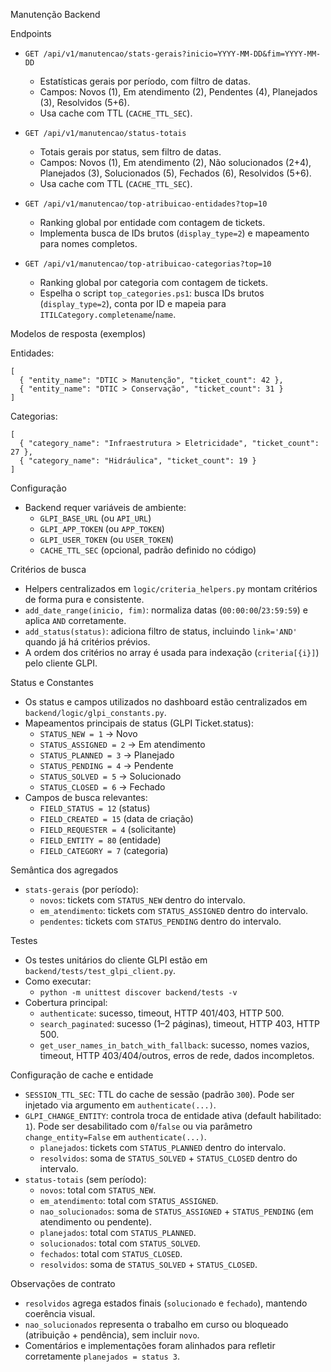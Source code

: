 Manutenção Backend

Endpoints

- `GET /api/v1/manutencao/stats-gerais?inicio=YYYY-MM-DD&fim=YYYY-MM-DD`
  - Estatísticas gerais por período, com filtro de datas.
  - Campos: Novos (1), Em atendimento (2), Pendentes (4), Planejados (3), Resolvidos (5+6).
  - Usa cache com TTL (`CACHE_TTL_SEC`).

- `GET /api/v1/manutencao/status-totais`
  - Totais gerais por status, sem filtro de datas.
  - Campos: Novos (1), Em atendimento (2), Não solucionados (2+4), Planejados (3), Solucionados (5), Fechados (6), Resolvidos (5+6).
  - Usa cache com TTL (`CACHE_TTL_SEC`).

- `GET /api/v1/manutencao/top-atribuicao-entidades?top=10`
  - Ranking global por entidade com contagem de tickets.
  - Implementa busca de IDs brutos (`display_type=2`) e mapeamento para nomes completos.

- `GET /api/v1/manutencao/top-atribuicao-categorias?top=10`
  - Ranking global por categoria com contagem de tickets.
  - Espelha o script `top_categories.ps1`: busca IDs brutos (`display_type=2`), conta por ID e mapeia para `ITILCategory.completename`/`name`.

Modelos de resposta (exemplos)

Entidades:
```
[
  { "entity_name": "DTIC > Manutenção", "ticket_count": 42 },
  { "entity_name": "DTIC > Conservação", "ticket_count": 31 }
]
```

Categorias:
```
[
  { "category_name": "Infraestrutura > Eletricidade", "ticket_count": 27 },
  { "category_name": "Hidráulica", "ticket_count": 19 }
]
```

Configuração

- Backend requer variáveis de ambiente:
  - `GLPI_BASE_URL` (ou `API_URL`)
  - `GLPI_APP_TOKEN` (ou `APP_TOKEN`)
  - `GLPI_USER_TOKEN` (ou `USER_TOKEN`)
  - `CACHE_TTL_SEC` (opcional, padrão definido no código)

Critérios de busca

- Helpers centralizados em `logic/criteria_helpers.py` montam critérios de forma pura e consistente.
- `add_date_range(inicio, fim)`: normaliza datas (`00:00:00`/`23:59:59`) e aplica `AND` corretamente.
- `add_status(status)`: adiciona filtro de status, incluindo `link='AND'` quando já há critérios prévios.
- A ordem dos critérios no array é usada para indexação (`criteria[{i}]`) pelo cliente GLPI.

Status e Constantes

- Os status e campos utilizados no dashboard estão centralizados em `backend/logic/glpi_constants.py`.
- Mapeamentos principais de status (GLPI Ticket.status):
  - `STATUS_NEW = 1` → Novo
  - `STATUS_ASSIGNED = 2` → Em atendimento
  - `STATUS_PLANNED = 3` → Planejado
  - `STATUS_PENDING = 4` → Pendente
  - `STATUS_SOLVED = 5` → Solucionado
  - `STATUS_CLOSED = 6` → Fechado
- Campos de busca relevantes:
  - `FIELD_STATUS = 12` (status)
  - `FIELD_CREATED = 15` (data de criação)
  - `FIELD_REQUESTER = 4` (solicitante)
  - `FIELD_ENTITY = 80` (entidade)
  - `FIELD_CATEGORY = 7` (categoria)

Semântica dos agregados

- `stats-gerais` (por período):
  - `novos`: tickets com `STATUS_NEW` dentro do intervalo.
  - `em_atendimento`: tickets com `STATUS_ASSIGNED` dentro do intervalo.
  - `pendentes`: tickets com `STATUS_PENDING` dentro do intervalo.

Testes

- Os testes unitários do cliente GLPI estão em `backend/tests/test_glpi_client.py`.
- Como executar:
  - `python -m unittest discover backend/tests -v`
- Cobertura principal:
  - `authenticate`: sucesso, timeout, HTTP 401/403, HTTP 500.
  - `search_paginated`: sucesso (1–2 páginas), timeout, HTTP 403, HTTP 500.
  - `get_user_names_in_batch_with_fallback`: sucesso, nomes vazios, timeout, HTTP 403/404/outros, erros de rede, dados incompletos.

Configuração de cache e entidade

- `SESSION_TTL_SEC`: TTL do cache de sessão (padrão `300`). Pode ser injetado via argumento em `authenticate(...)`.
- `GLPI_CHANGE_ENTITY`: controla troca de entidade ativa (default habilitado: `1`). Pode ser desabilitado com `0`/`false` ou via parâmetro `change_entity=False` em `authenticate(...)`.
  - `planejados`: tickets com `STATUS_PLANNED` dentro do intervalo.
  - `resolvidos`: soma de `STATUS_SOLVED` + `STATUS_CLOSED` dentro do intervalo.
- `status-totais` (sem período):
  - `novos`: total com `STATUS_NEW`.
  - `em_atendimento`: total com `STATUS_ASSIGNED`.
  - `nao_solucionados`: soma de `STATUS_ASSIGNED` + `STATUS_PENDING` (em atendimento ou pendente).
  - `planejados`: total com `STATUS_PLANNED`.
  - `solucionados`: total com `STATUS_SOLVED`.
  - `fechados`: total com `STATUS_CLOSED`.
  - `resolvidos`: soma de `STATUS_SOLVED` + `STATUS_CLOSED`.

Observações de contrato

- `resolvidos` agrega estados finais (`solucionado` e `fechado`), mantendo coerência visual.
- `nao_solucionados` representa o trabalho em curso ou bloqueado (atribuição + pendência), sem incluir `novo`.
- Comentários e implementações foram alinhados para refletir corretamente `planejados = status 3`.